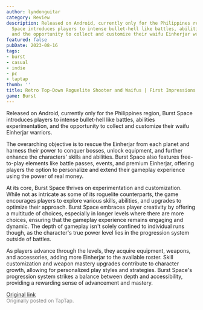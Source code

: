 ```yaml
---
author: lyndonguitar
category: Review
description: Released on Android, currently only for the Philippines region, Burst
  Space introduces players to intense bullet-hell like battles, abilities experimentation,
  and the opportunity to collect and customize their waifu Einherjar warriors.
featured: false
pubDate: 2023-08-16
tags:
- burst
- casual
- indie
- pc
- taptap
thumb: ''
title: Retro Top-Down Roguelite Shooter and Waifus | First Impressions - Burst Space
game: Burst
---
```

Released on Android, currently only for the Philippines region, Burst Space introduces players to intense bullet-hell like battles, abilities experimentation, and the opportunity to collect and customize their waifu Einherjar warriors.

The overarching objective is to rescue the Einherjar from each planet and harness their power to conquer bosses, unlock equipment, and further enhance the characters' skills and abilities. Burst Space also features free-to-play elements like battle passes, events, and premium Einherjar, offering players the option to personalize and extend their gameplay experience using the power of real money.

At its core, Burst Space thrives on experimentation and customization. While not as intricate as some of its roguelite counterparts, the game encourages players to explore various skills, abilities, and upgrades to optimize their approach. Burst Space embraces player creativity by offering a multitude of choices, especially in longer levels where there are more choices, ensuring that the gameplay experience remains engaging and dynamic. The depth of gameplay isn't solely confined to individual runs though, as the character's true power level lies in the progression system outside of battles.

As players advance through the levels, they acquire equipment, weapons, and accessories, adding more Einherjar to the available roster. Skill customization and weapon mastery upgrades contribute to character growth, allowing for personalized play styles and strategies. Burst Space's progression system strikes a balance between depth and accessibility, providing a rewarding sense of advancement and mastery.

[Original link](https://www.taptap.io/post/6148790)<br><span style="font-size: 0.95em; color: #888;">Originally posted on TapTap.</span>